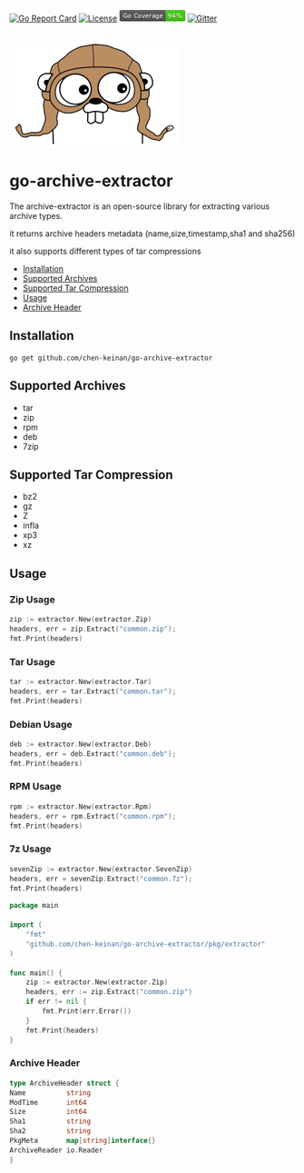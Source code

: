 [![Go Report Card](https://goreportcard.com/badge/github.com/chen-keinan/go-archive-extractor)](https://goreportcard.com/report/github.com/chen-keinan/go-archive-extractor)
[![License](https://img.shields.io/badge/License-Apache%202.0-blue.svg)](https://github.com/chen-keinan/go-archive-extractor/blob/master/LICENSE)
<img src="./pkg/img/coverage_badge.png" alt="test coverage badge">
[![Gitter](https://badges.gitter.im/beacon-sec/community.svg)](https://gitter.im/beacon-sec/community?utm_source=badge&utm_medium=badge&utm_campaign=pr-badge)

<br><img src="./pkg/img/arc-extract.png" width="300" alt="arc-extract logo"><br>

# go-archive-extractor

The archive-extractor is an open-source library for extracting various archive types.

it returns archive headers metadata (name,size,timestamp,sha1 and sha256)

it also supports different types of tar compressions

* [Installation](#installation)
* [Supported Archives](#supported-archives)
* [Supported Tar Compression](#supported-tar-compression)
* [Usage](#usage)
* [Archive Header](#archive-header)

## Installation

```shell
go get github.com/chen-keinan/go-archive-extractor
```

## Supported Archives

- tar
- zip
- rpm
- deb
- 7zip

## Supported Tar Compression

- bz2
- gz
- Z
- infla
- xp3
- xz

## Usage

### Zip Usage

```go
zip := extractor.New(extractor.Zip)
headers, err = zip.Extract("common.zip");
fmt.Print(headers)
```

### Tar Usage

```go
tar := extractor.New(extractor.Tar)
headers, err = tar.Extract("common.tar");
fmt.Print(headers)
```

### Debian Usage

```go
deb := extractor.New(extractor.Deb)
headers, err = deb.Extract("common.deb");
fmt.Print(headers)
```

### RPM Usage

```go
rpm := extractor.New(extractor.Rpm)
headers, err = rpm.Extract("common.rpm");
fmt.Print(headers)
```

### 7z Usage

```go
sevenZip := extractor.New(extractor.SevenZip)
headers, err = sevenZip.Extract("common.7z");
fmt.Print(headers)
```

```go
package main

import (
	"fmt"
	"github.com/chen-keinan/go-archive-extractor/pkg/extractor"
)

func main() {
	zip := extractor.New(extractor.Zip)
	headers, err := zip.Extract("common.zip")
	if err != nil {
		fmt.Print(err.Error())
	}
	fmt.Print(headers)
}
```

### Archive Header

```go
type ArchiveHeader struct {
Name          string
ModTime       int64
Size          int64
Sha1          string
Sha2          string
PkgMeta       map[string]interface{}
ArchiveReader io.Reader
}
```
